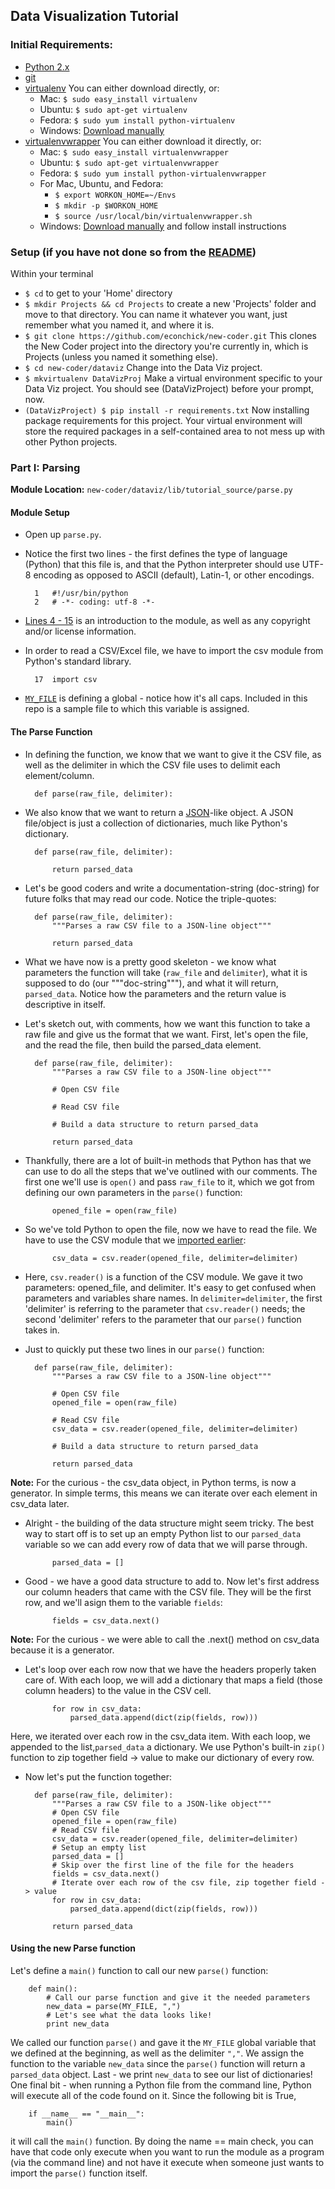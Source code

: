 ## Data Visualization Tutorial


### Initial Requirements:
* [Python 2.x](http://www.python.org/download/releases/2.7.3/)
* [git](http://git-scm.com/downloads)
* [virtualenv](http://pypi.python.org/pypi/virtualenv) You can either download directly, or:
	* Mac: `$ sudo easy_install virtualenv`
	* Ubuntu: `$ sudo apt-get virtualenv`
	* Fedora: `$ sudo yum install python-virtualenv`
	* Windows: [Download manually](http://pypi.python.org/pypi/virtualenv)
* [virtualenvwrapper](http://pypi.python.org/pypi/virtualenvwrapper) You can either download it directly, or:
	* Mac: `$ sudo easy_install virtualenvwrapper`
	* Ubuntu: `$ sudo apt-get virtualenvwrapper`
	* Fedora: `$ sudo yum install python-virtualenvwrapper`
	* For Mac, Ubuntu, and Fedora:
		* `$ export WORKON_HOME=~/Envs`
		* `$ mkdir -p $WORKON_HOME`
		* `$ source /usr/local/bin/virtualenvwrapper.sh`
	* Windows: [Download manually](http://pypi.python.org/pypi/virtualenvwrapper) and follow install instructions

### Setup (if you have not done so from the [README](https://github.com/econchick/new-coder/blob/master/dataviz/README.md))
Within your terminal
* `$ cd` to get to your 'Home' directory
* `$ mkdir Projects && cd Projects` to create a new 'Projects' folder and move to that directory. You can name it whatever you want, just remember what you named it, and where it is.
* `$ git clone https://github.com/econchick/new-coder.git` This clones the New Coder project into the directory you're currently in, which is Projects (unless you named it something else).
* `$ cd new-coder/dataviz` Change into the Data Viz project.
* `$ mkvirtualenv DataVizProj` Make a virtual environment specific to your Data Viz project. You should see (DataVizProject) before your prompt, now.
* `(DataVizProject) $ pip install -r requirements.txt` Now installing package requirements for this project. Your virtual environment will store the required packages in a self-contained area to not mess up with other Python projects.

### Part I: Parsing

**Module Location:** `new-coder/dataviz/lib/tutorial_source/parse.py`

#### Module Setup

- Open up `parse.py`.
- Notice the first two lines - the first defines the type of language (Python)
that this file is, and that the Python interpreter should use UTF-8 encoding as
opposed to ASCII (default), Latin-1, or other encodings.

		1	#!/usr/bin/python
		2	# -*- coding: utf-8 -*-


- [Lines 4 - 15](https://github.com/econchick/new-coder/blob/master/dataviz/lib/tutorial_source/parse.py#4) is an introduction to the module, as well as any copyright and/or license information.
- In order to read a CSV/Excel file, we have to import the csv module from Python's standard library.

		17	import csv


- <code>[MY_FILE](https://github.com/econchick/new-coder/blob/master/dataviz/lib/tutorial_source/parse.py#21)</code> is defining a global - notice how it's all caps. Included in this repo is a sample file to which this variable is assigned.

#### The Parse Function

- In defining the function, we know that we want to give it the CSV file, as well as the delimiter in which the CSV file uses to delimit each element/column.

		def parse(raw_file, delimiter):


- We also know that we want to return a [JSON](http://en.wikipedia.org/wiki/JSON)-like object. A JSON file/object is just a collection of dictionaries, much like Python's dictionary.

		def parse(raw_file, delimiter):

			return parsed_data

- Let's be good coders and write a documentation-string (doc-string) for future folks that may read our code. Notice the triple-quotes:

		def parse(raw_file, delimiter):
			"""Parses a raw CSV file to a JSON-line object"""

			return parsed_data

- What we have now is a pretty good skeleton - we know what parameters the function will take (`raw_file` and `delimiter`), what it is supposed to do (our """doc-string"""), and what it will return, `parsed_data`. Notice how the parameters and the return value is descriptive in itself.
- Let's sketch out, with comments, how we want this function to take a raw file and give us the format that we want. First, let's open the file, and the read the file, then build the parsed_data element.

		def parse(raw_file, delimiter):
			"""Parses a raw CSV file to a JSON-line object"""

			# Open CSV file

			# Read CSV file

			# Build a data structure to return parsed_data

			return parsed_data

- Thankfully, there are a lot of built-in methods that Python has that we can use to do all the steps that we've outlined with our comments.  The first one we'll use is `open()` and pass `raw_file` to it, which we got from defining our own parameters in the `parse()` function:

			opened_file = open(raw_file)

- So we've told Python to open the file, now we have to read the file. We have to use the CSV module that we [imported earlier](#module-setup):

			csv_data = csv.reader(opened_file, delimiter=delimiter)

- Here, `csv.reader()` is a function of the CSV module. We gave it two parameters: opened_file, and delimiter. It's easy to get confused when parameters and variables share names. In `delimiter=delimiter`, the first 'delimiter' is referring to the parameter that `csv.reader()` needs; the second 'delimiter' refers to the parameter that our `parse()` function takes in.
- Just to quickly put these two lines in our `parse()` function: 

		def parse(raw_file, delimiter):
			"""Parses a raw CSV file to a JSON-line object"""

			# Open CSV file
			opened_file = open(raw_file)

			# Read CSV file
			csv_data = csv.reader(opened_file, delimiter=delimiter)

			# Build a data structure to return parsed_data

			return parsed_data

**Note:** For the curious - the csv_data object, in Python terms, is now a generator. In simple terms, this means we can iterate over each element in csv_data later.

- Alright - the building of the data structure might seem tricky. The best way to start off is to set up an empty Python list to our `parsed_data` variable so we can add every row of data that we will parse through.

			parsed_data = []

- Good - we have a good data structure to add to. Now let's first address our column headers that came with the CSV file. They will be the first row, and we'll asign them to the variable `fields`:

			fields = csv_data.next()

**Note:** For the curious - we were able to call the .next() method on csv_data because it is a generator.

- Let's loop over each row now that we have the headers properly taken care of. With each loop, we will add a dictionary that maps a field (those column headers) to the value in the CSV cell.

			for row in csv_data:
				parsed_data.append(dict(zip(fields, row)))

Here, we iterated over each row in the csv_data item.  With each loop, we appended to the list,`parsed_data` a dictionary.  We use Python's built-in `zip()` function to zip together field -> value to make our dictionary of every row.

- Now let's put the function together:

		def parse(raw_file, delimiter):
		    """Parses a raw CSV file to a JSON-like object"""
		    # Open CSV file
		    opened_file = open(raw_file)
		    # Read CSV file
		    csv_data = csv.reader(opened_file, delimiter=delimiter)
		    # Setup an empty list
		    parsed_data = []
		    # Skip over the first line of the file for the headers
		    fields = csv_data.next()
		    # Iterate over each row of the csv file, zip together field -> value
		    for row in csv_data:
		        parsed_data.append(dict(zip(fields, row)))

		    return parsed_data

#### Using the new Parse function
Let's define a `main()` function to call our new `parse()` function:

		def main():
		    # Call our parse function and give it the needed parameters
		    new_data = parse(MY_FILE, ",")
		    # Let's see what the data looks like!
		    print new_data

We called our function `parse()` and gave it the `MY_FILE` global variable that we defined at the beginning, as well as the delimiter `","`.  We assign the function to the variable `new_data` since the `parse()` function will return a `parsed_data` object. Last - we print `new_data` to see our list of dictionaries!
<br />
One final bit - when running a Python file from the command line, Python will execute all of the code found on it. Since the following bit is True,

		if __name__ == "__main__":
		    main()

it will call the `main()` function. By doing the name == main check, you can have that code only execute when you want to run the module as a program (via the command line) and not have it execute when someone just wants to import the `parse()` function itself.